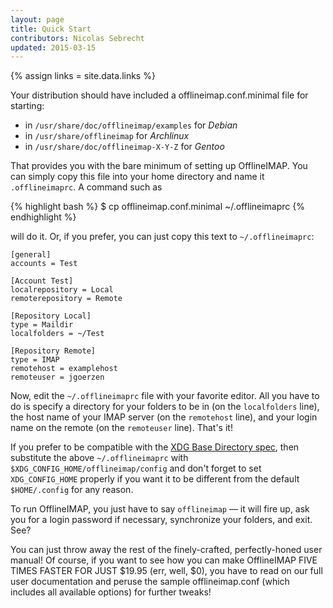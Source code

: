 ```yaml
---
layout: page
title: Quick Start
contributors: Nicolas Sebrecht
updated: 2015-03-15
---
```

{% assign links = site.data.links %}


Your distribution should have included a offlineimap.conf.minimal file for starting:

* in `/usr/share/doc/offlineimap/examples` for *Debian*
* in `/usr/share/offlineimap` for *Archlinux*
* in `/usr/share/doc/offlineimap-X-Y-Z` for *Gentoo*

That provides you with the bare minimum of setting up OfflineIMAP.  You can simply copy this file into your home directory and name it `.offlineimaprc`.  A command such as

{% highlight bash %}
$ cp offlineimap.conf.minimal ~/.offlineimaprc
{% endhighlight %}

will do it.  Or, if you prefer, you can just copy this text to `~/.offlineimaprc`:

    [general]
    accounts = Test

    [Account Test]
    localrepository = Local
    remoterepository = Remote

    [Repository Local]
    type = Maildir
    localfolders = ~/Test

    [Repository Remote]
    type = IMAP
    remotehost = examplehost
    remoteuser = jgoerzen


Now, edit the `~/.offlineimaprc` file with your favorite editor.  All you have to do is specify a directory for your folders to be in (on the `localfolders` line), the host name of your IMAP server (on the `remotehost` line), and your login name on the remote (on the `remoteuser` line).  That's it!

If you prefer to be compatible with the [XDG Base Directory spec](http://standards.freedesktop.org/basedir-spec/basedir-spec-latest.html), then substitute the above `~/.offlineimaprc` with `$XDG_CONFIG_HOME/offlineimap/config` and don't forget to set `XDG_CONFIG_HOME` properly if you want it to be different from the default `$HOME/.config` for any reason.

To run OfflineIMAP, you just have to say `offlineimap` ― it will fire up, ask you for a login password if necessary, synchronize your folders, and exit.  See?

You can just throw away the rest of the finely-crafted, perfectly-honed user manual!  Of course, if you want to see how you can make OfflineIMAP FIVE TIMES FASTER FOR JUST $19.95 (err, well, $0), you have to read on our full user documentation and peruse the sample offlineimap.conf (which includes all available options) for further tweaks!
